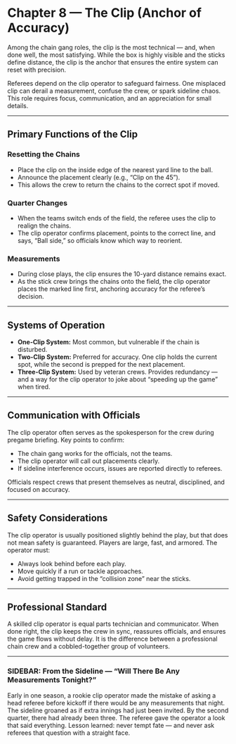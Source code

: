 # Chapter 8 — The Clip (Anchor of Accuracy)

Among the chain gang roles, the clip is the most technical — and, when done 
well, the most satisfying. While the box is highly visible and the sticks 
define distance, the clip is the anchor that ensures the entire system can 
reset with precision.  

Referees depend on the clip operator to safeguard fairness. One misplaced clip 
can derail a measurement, confuse the crew, or spark sideline chaos. This role 
requires focus, communication, and an appreciation for small details.  

---

## Primary Functions of the Clip

### Resetting the Chains  
- Place the clip on the inside edge of the nearest yard line to the ball.  
- Announce the placement clearly (e.g., “Clip on the 45”).  
- This allows the crew to return the chains to the correct spot if moved.  

### Quarter Changes  
- When the teams switch ends of the field, the referee uses the clip to 
  realign the chains.  
- The clip operator confirms placement, points to the correct line, and says, 
  “Ball side,” so officials know which way to reorient.  

### Measurements  
- During close plays, the clip ensures the 10-yard distance remains exact.  
- As the stick crew brings the chains onto the field, the clip operator places 
  the marked line first, anchoring accuracy for the referee’s decision.  

---

## Systems of Operation

- **One-Clip System:** Most common, but vulnerable if the chain is disturbed.  
- **Two-Clip System:** Preferred for accuracy. One clip holds the current spot, 
  while the second is prepped for the next placement.  
- **Three-Clip System:** Used by veteran crews. Provides redundancy — and a 
  way for the clip operator to joke about “speeding up the game” when tired.  

---

## Communication with Officials

The clip operator often serves as the spokesperson for the crew during pregame 
briefing. Key points to confirm:  

- The chain gang works for the officials, not the teams.  
- The clip operator will call out placements clearly.  
- If sideline interference occurs, issues are reported directly to referees.  

Officials respect crews that present themselves as neutral, disciplined, and 
focused on accuracy.  

---

## Safety Considerations

The clip operator is usually positioned slightly behind the play, but that does 
not mean safety is guaranteed. Players are large, fast, and armored. The 
operator must:  

- Always look behind before each play.  
- Move quickly if a run or tackle approaches.  
- Avoid getting trapped in the “collision zone” near the sticks.  

---

## Professional Standard

A skilled clip operator is equal parts technician and communicator. When done 
right, the clip keeps the crew in sync, reassures officials, and ensures the 
game flows without delay. It is the difference between a professional chain 
crew and a cobbled-together group of volunteers.  

---

### SIDEBAR: From the Sideline — “Will There Be Any Measurements Tonight?”

Early in one season, a rookie clip operator made the mistake of asking a head 
referee before kickoff if there would be any measurements that night. The 
sideline groaned as if extra innings had just been invited. By the second 
quarter, there had already been three. The referee gave the operator a look 
that said everything. Lesson learned: never tempt fate — and never ask 
referees that question with a straight face.  

<!-- end-sidebar -->
